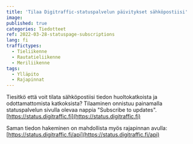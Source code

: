 ```yaml
---
title: 'Tilaa Digitraffic-statuspalvelun päivitykset sähköpostiisi'
image:
published: true
categories: Tiedotteet
ref: 2022-03-28-statuspage-subscriptions
lang: fi
traffictypes:
  - Tieliikenne
  - Rautatieliikenne
  - Meriliikenne
tags:
  - Ylläpito
  - Rajapinnat
---
```


Tiesitkö että voit tilata sähköpostiisi tiedon huoltokatkoista ja
odottamattomista katkoksista? Tilaaminen onnistuu painamalla statuspalvelun
sivulla olevaa nappia "Subscribe to updates".
[https://status.digitraffic.fi](https://status.digitraffic.fi)

Saman tiedon hakeminen on mahdollista myös rajapinnan avulla:
[https://status.digitraffic.fi/api](https://status.digitraffic.fi/api)
